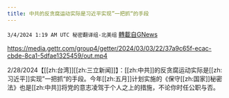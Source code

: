 ```yaml
---
title: 中共的反贪腐运动实际是习近平实现”一把抓“的手段
---
```

`3/4/2024 1:19 AM UTC 秘密翻译组-北美组` [轉載自GNews](https://gnews.org/articles/2361849)


https://media.gettr.com/group4/getter/2024/03/03/22/37a9c65f-ecac-cbde-8ca1-5dfae1325459/out.mp4

2/28/2024【[[zh:台湾]][[zh:三立新闻]]】：[[zh:中共]]的反贪腐运动实际是[[zh:习近平]]实现”一把抓“的手段。今年[[zh:五月]]计划实施的《保守[[zh:国家]]秘密法》也是[[zh:中共]]将党的意志凌驾于个人之上的措施，不论你时任公职与否。
